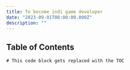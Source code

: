 ```yaml
---
title: To become indi game developer
date: "2023-09-01T08:00:00.000Z"
description: ""
---
```



## Table of Contents

```toc
# This code block gets replaced with the TOC
```